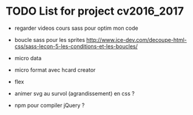 # TODO List for project cv2016_2017

- regarder videos cours sass pour optim mon code

- boucle sass pour les sprites
http://www.ice-dev.com/decoupe-html-css/sass-lecon-5-les-conditions-et-les-boucles/

- micro data
- micro format avec hcard creator

- flex



- animer svg au survol (agrandissement) en css ?

- npm pour compiler jQuery ?
